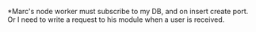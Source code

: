 *Marc's node worker must subscribe to my DB, and on insert create port. Or I need to write a request to his module when a user is received.